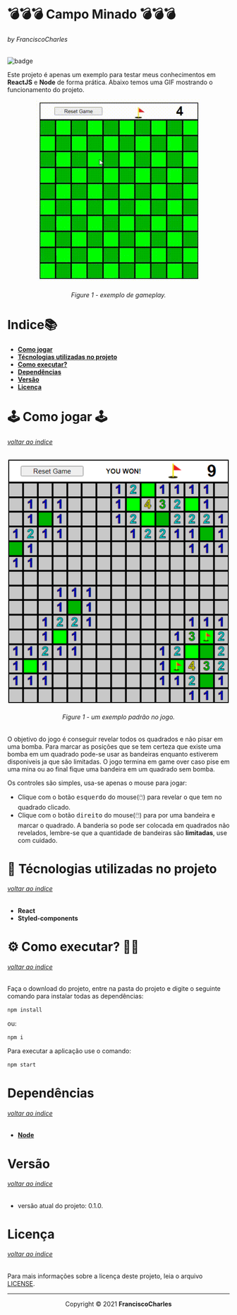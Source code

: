 <p align="center">
  <h1>💣💣💣 Campo Minado 💣💣💣</h1>
  <h6>by <i>FranciscoCharles</i></h6>
</p>
<p align="justify">

![badge](https://img.shields.io/badge/Node-v14.17.0-green)

Este projeto é apenas um exemplo para testar meus conhecimentos em **ReactJS** e **Node** de forma prática. Abaixo temos uma GIF mostrando o funcionamento do projeto.

</p>

<div align="center">
    <img src="./gameplay.gif" alt="gameplay">
    <br>
    <h6>
        Figure 1 - exemplo de gameplay.
    </h6>  
</div>

# <a name=index>Indice📚</a>
- [**Como jogar**](#como_jogar)
- [**Técnologias utilizadas no projeto**](#tecnologias)
- [**Como executar?**](#run)
- [**Dependências**](#dependencies)
- [**Versão**](#version)
- [**Licença**](#license)

# **<a name=como_jogar>🕹️ Como jogar 🕹️</a>** <h6>[voltar ao indice](#index)</h6>

<div align="center">
    <img src="./example_1.png" alt="example-1" width="500" height="550">
    <br>
    <h6>
        Figure 1 - um exemplo padrão no jogo.
    </h6>  
</div>

O objetivo do jogo é conseguir revelar todos os quadrados e não pisar em uma bomba. Para marcar as posições que se tem certeza que existe uma bomba em um quadrado pode-se usar as bandeiras enquanto estiverem disponiveis ja que são limitadas. O jogo termina em game over caso pise em uma mina ou ao final fique uma bandeira em um quadrado sem bomba. 

Os controles são simples, usa-se apenas o mouse para jogar:

 - Clique com o botão <kbd>esquerdo</kbd> do mouse(🖱️) para revelar o que tem no quadrado clicado.
 - Clique com o botão <kbd>direito</kbd> do mouse(🖱️) para por uma bandeira e marcar o quadrado. A banderia so pode ser colocada em quadrados não revelados, lembre-se que a quantidade de bandeiras são **limitadas**, use com cuidado.


# **<a name=tecnologias> 🧰 Técnologias utilizadas no projeto</a>** <h6>[voltar ao indice](#index)</h6>

 - **React**
 - **Styled-components**

# **<a name=run> ⚙️ Como executar? 🧠💭</a>** <h6>[voltar ao indice](#index)</h6>

 Faça o download do projeto, entre na pasta do projeto e digite o seguinte comando para instalar todas as dependências:
 ```bash
 npm install
 ```
 ou:
 ```bash
 npm i
 ```

 Para executar a aplicação use o comando:

```bash
npm start
 ```
# **<a name=dependencies>Dependências</a>**  <h6>[voltar ao indice](#index)</h6>

- [**Node**](https://nodejs.org/en/)

# **<a name=version>Versão</a>**  <h6>[voltar ao indice](#index)</h6>
- versão atual do projeto: 0.1.0.

# **<a name=license>Licença</a>**  <h6>[voltar ao indice](#index)</h6>

Para mais informações sobre a licença deste projeto, leia o arquivo <a href="./LICENSE" title="go to license file">LICENSE</a>.

---
<p align="center">
    Copyright © 2021 <b>FranciscoCharles</b>
</p>
